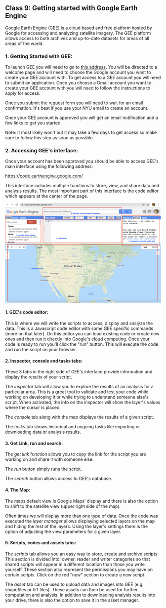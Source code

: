 ## Class 9: Getting started  with Google Earth Engine

Google Earth Engine (GEE) is a cloud based and free platform hosted by Google for accessing and analyzing satellite imagery. The GEE platform allows access to both archives and up-to-date datasets for areas of all areas of the world.

### 1. Getting Started with GEE:
To launch GEE you will need to go to [this address](https://signup.earthengine.google.com/). You will be directed to a welcome page and will need to choose the Google account you want to create your GEE account with. To get access to a GEE account you will need to submit an application. Once you choose a Gmail account you want to create your GEE account with you will need to follow the instructions to apply for access.

Once you submit the request form you will need to wait for an email confirmation. It's best if you use your NYU email to create an account.

Once your GEE account is approved you will get an email notification and a few links to get you started.

Note: it most likely won't but it may take a few days to get access so make sure to follow this step as soon as possible.

### 2. Accessing GEE's interface:

Once your account has been approved you should be able to access GEE's main interface using the following address:

https://code.earthengine.google.com/

 This interface includes multiple functions to store, view, and share data and analysis results. The most important part of this interface is the code editor which appears at the center of the page.

 ![GEE Interface](https://github.com/avigailvantu/UDM2021/blob/main/class9/GEEinterface.png)

 #### 1. GEE's code editor:
 This is where we will write the scripts to access, display and analyze the data. This is a Javascript code editor with some GEE specific commands (more on that later). On this editor you can load existing code or create new ones and then run it directly into Google's cloud computing. Once your code is ready to run you'll click the "run" button. This will execute the code and run the script on your browser.

   #### 2. Inspector, console and tasks tabs:

   These 3 tabs in the right side of GEE's interface provide information and display the results of your script.

   The *inspector* tab will allow you to explore the results of an analysis for a particular area. This is a great tool to validate and test your code while working on developing it or while trying to understand someone else's script. When activated, the info on the inspector will show the layer's values where the cursor is placed.  

   The *console* tab along with the map displays the results of a given script.

   The *tasks* tab shows historical and ongoing tasks like importing or downloading data or analysis results.

  #### 3. Get Link, run and search:

  The *get link* function allows you to copy the link for the script you are working on and share it with someone else.  

  The *run* button simply runs the script.

  The *search* button allows access to GEE's database.

  #### 4. The Map:
  The maps default view is Google Maps' display and there is also the option to shift to the satellite view (upper right side of the map).

  Often times we will display more than one type of data. Once the code was executed the *layer manager* allows displaying selected layers on the map and hiding the rest of the layers. Using the layer's settings there is the option of adjusting the view parameters for a given layer.  

  #### 5. Scripts, codes and assets tabs:
  The *scripts* tab allows you an easy way to store, create and archive scripts. This section is divided into: owner, reader and writer categories so that shared scripts will appear in a different location than those you write yourself. These section also represent the permissions you may have on certain scripts. Click on the red "new" section to create a new script.

  The *asset* tab can be used to upload data and images into GEE (e.g. shapefiles or tiff files). These assets can then be used for further computation and analysis. In addition to downloading analysis results into your drive, there is also the option to save it in the asset manager.

